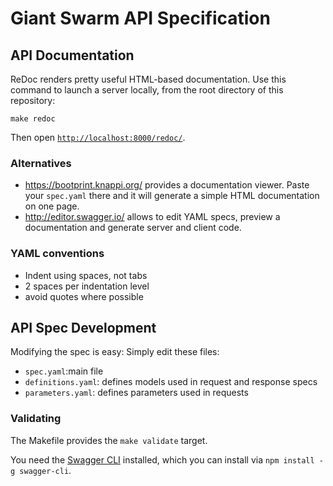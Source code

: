 # Giant Swarm API Specification

## API Documentation

ReDoc renders pretty useful HTML-based documentation. Use this command to launch a server locally, from the root directory of this repository:

```nohighlight
make redoc
```

Then open [`http://localhost:8000/redoc/`](http://localhost:8000/redoc/).

### Alternatives

- https://bootprint.knappi.org/ provides a documentation viewer. Paste your `spec.yaml` there and it will generate a simple HTML documentation on one page.
- http://editor.swagger.io/ allows to edit YAML specs, preview a documentation and generate server and client code.


### YAML conventions

- Indent using spaces, not tabs
- 2 spaces per indentation level
- avoid quotes where possible

## API Spec Development

Modifying the spec is easy: Simply edit these files:

- `spec.yaml`:main file
- `definitions.yaml`: defines models used in request and response specs
- `parameters.yaml`: defines parameters used in requests

### Validating

The Makefile provides the `make validate` target.

You need the [Swagger CLI](https://www.npmjs.com/package/swagger-cli) installed, which you can install via `npm install -g swagger-cli`.
